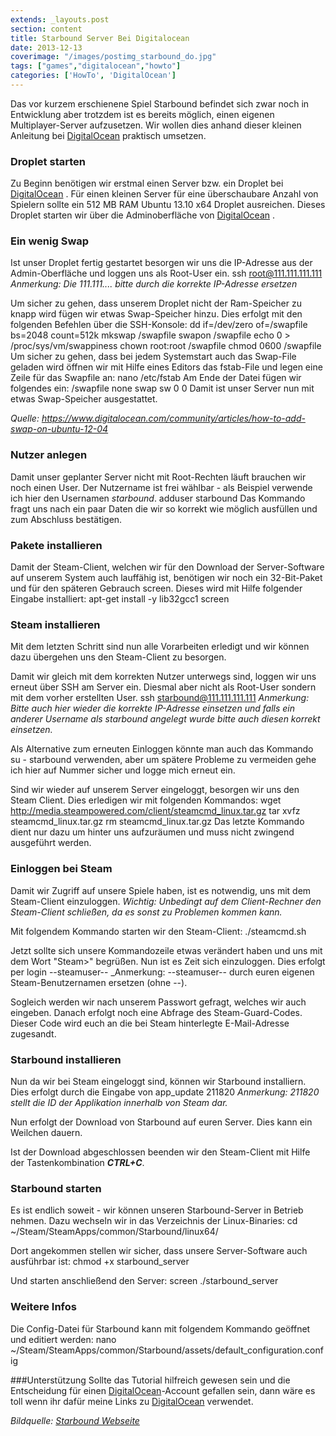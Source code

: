 ```yaml
---
extends: _layouts.post
section: content
title: Starbound Server Bei Digitalocean
date: 2013-12-13
coverimage: "/images/postimg_starbound_do.jpg"
tags: ["games","digitalocean","howto"]
categories: ['HowTo', 'DigitalOcean']
---
```


Das vor kurzem erschienene Spiel Starbound befindet sich zwar noch in Entwicklung aber trotzdem ist es bereits möglich, einen eigenen Multiplayer-Server aufzusetzen. Wir wollen dies anhand dieser kleinen Anleitung bei [DigitalOcean](https://www.digitalocean.com/?refcode=2fa486f567f5)  praktisch umsetzen. 

### Droplet starten
Zu Beginn benötigen wir erstmal einen Server bzw. ein Droplet bei [DigitalOcean](https://www.digitalocean.com/?refcode=2fa486f567f5) . Für einen kleinen Server für eine überschaubare Anzahl von Spielern sollte ein 512 MB RAM Ubuntu 13.10 x64 Droplet ausreichen. 
Dieses Droplet starten wir über die Adminoberfläche von [DigitalOcean](https://www.digitalocean.com/?refcode=2fa486f567f5) . 

### Ein wenig Swap
Ist unser Droplet fertig gestartet besorgen wir uns die IP-Adresse aus der Admin-Oberfläche und loggen uns als Root-User ein. 
	ssh root@111.111.111.111
_Anmerkung: Die 111.111.... bitte durch die korrekte IP-Adresse ersetzen_

Um sicher zu gehen, dass unserem Droplet nicht der Ram-Speicher zu knapp wird fügen wir etwas Swap-Speicher hinzu. 
Dies erfolgt mit den folgenden Befehlen über die SSH-Konsole:
	dd if=/dev/zero of=/swapfile bs=2048 count=512k
	mkswap /swapfile
	swapon /swapfile
	echo 0 > /proc/sys/vm/swappiness
	chown root:root /swapfile 
	chmod 0600 /swapfile
Um sicher zu gehen, dass bei jedem Systemstart auch das Swap-File geladen wird öffnen wir mit Hilfe eines Editors das fstab-File und legen eine Zeile für das Swapfile an:
	nano /etc/fstab
Am Ende der Datei fügen wir folgendes ein:
	 /swapfile       none    swap    sw      0       0 
Damit ist unser Server nun mit etwas Swap-Speicher ausgestattet.

_Quelle: https://www.digitalocean.com/community/articles/how-to-add-swap-on-ubuntu-12-04_

### Nutzer anlegen
Damit unser geplanter Server nicht mit Root-Rechten läuft brauchen wir noch einen User. Der Nutzername ist frei wählbar - als Beispiel verwende ich hier den Usernamen _starbound_.
	adduser starbound
Das Kommando fragt uns nach ein paar Daten die wir so korrekt wie möglich ausfüllen und zum Abschluss bestätigen. 

### Pakete installieren
Damit der Steam-Client, welchen wir für den Download der Server-Software  auf unserem System auch lauffähig ist, benötigen wir noch ein 32-Bit-Paket und für den späteren Gebrauch screen. Dieses wird mit Hilfe folgender Eingabe installiert:
	apt-get install -y lib32gcc1 screen

### Steam installieren
Mit dem letzten Schritt sind nun alle Vorarbeiten erledigt und wir können dazu übergehen uns den Steam-Client zu besorgen. 

Damit wir gleich mit dem korrekten Nutzer unterwegs sind, loggen wir uns erneut über SSH am Server ein. Diesmal aber nicht als Root-User sondern mit dem vorher erstellten User.
	ssh starbound@111.111.111.111
_Anmerkung: Bitte auch hier wieder die korrekte IP-Adresse einsetzen und falls ein anderer Username als starbound angelegt wurde bitte auch diesen korrekt einsetzen._

Als Alternative zum erneuten Einloggen könnte man auch das Kommando 
	su - starbound
verwenden, aber um spätere Probleme zu vermeiden gehe ich hier auf Nummer sicher und logge mich erneut ein. 

Sind wir wieder auf unserem Server eingeloggt, besorgen wir uns den Steam Client. Dies erledigen wir mit folgenden Kommandos:
	wget http://media.steampowered.com/client/steamcmd_linux.tar.gz
	tar xvfz steamcmd_linux.tar.gz
	rm steamcmd_linux.tar.gz
Das letzte Kommando dient nur dazu um hinter uns aufzuräumen und muss nicht zwingend ausgeführt werden. 

### Einloggen bei Steam
Damit wir Zugriff auf unsere Spiele haben, ist es notwendig, uns mit dem Steam-Client einzuloggen. 
*Wichtig: Unbedingt auf dem Client-Rechner den Steam-Client schließen, da es sonst zu Problemen kommen kann.*

Mit folgendem Kommando starten wir den Steam-Client:
	./steamcmd.sh

Jetzt sollte sich unsere Kommandozeile etwas verändert haben und uns mit dem Wort "Steam>" begrüßen. 
Nun ist es Zeit sich einzuloggen. Dies erfolgt per
	login --steamuser--
_Anmerkung: --steamuser-- durch euren eigenen Steam-Benutzernamen ersetzen (ohne --).

Sogleich werden wir nach unserem Passwort gefragt, welches wir auch eingeben. Danach erfolgt noch eine Abfrage des Steam-Guard-Codes. Dieser Code wird euch an die bei Steam hinterlegte E-Mail-Adresse zugesandt. 

### Starbound installieren
Nun da wir bei Steam eingeloggt sind, können wir Starbound installiern. Dies erfolgt durch die Eingabe von
	app_update 211820
_Anmerkung: 211820 stellt die ID der Applikation innerhalb von Steam dar._

Nun erfolgt der Download von Starbound auf euren Server. Dies kann ein Weilchen dauern.

Ist der Download abgeschlossen beenden wir den Steam-Client mit Hilfe der Tastenkombination ***CTRL+C***.

### Starbound starten
Es ist endlich soweit - wir können unseren Starbound-Server in Betrieb nehmen. Dazu wechseln wir in das Verzeichnis der Linux-Binaries:
	cd ~/Steam/SteamApps/common/Starbound/linux64/

Dort angekommen stellen wir sicher, dass unsere Server-Software auch ausführbar ist:
	chmod +x starbound_server

Und starten anschließend den Server:
	screen ./starbound_server

### Weitere Infos
Die Config-Datei für Starbound kann mit folgendem Kommando geöffnet und editiert werden:
	nano ~/Steam/SteamApps/common/Starbound/assets/default_configuration.config

###Unterstützung
Sollte das Tutorial hilfreich gewesen sein und die Entscheidung für einen [DigitalOcean](https://www.digitalocean.com/?refcode=2fa486f567f5)-Account gefallen sein, dann wäre es toll wenn ihr dafür meine Links zu [DigitalOcean](https://www.digitalocean.com/?refcode=2fa486f567f5) verwendet. 

_Bildquelle: [Starbound Webseite](http://playstarbound.com/media/)_
